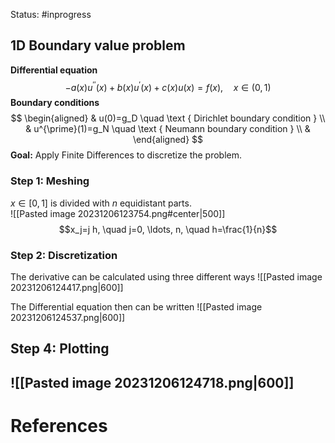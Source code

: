 Status: #inprogress 

## 1D Boundary value problem
**Differential equation**
$$
-a(x) u^{\prime \prime}(x)+b(x) u^{\prime}(x)+c(x) u(x)=f(x), \quad x \in(0,1)
$$
**Boundary conditions** 
$$
\begin{aligned}
& u(0)=g_D \quad \text { Dirichlet boundary condition } \\
& u^{\prime}(1)=g_N \quad \text { Neumann boundary condition } \\
&
\end{aligned}
$$
**Goal:** Apply Finite Differences to discretize the problem. 
### Step 1: Meshing 
$x\in [0,1]$ is divided with $n$ equidistant parts.   
![[Pasted image 20231206123754.png#center|500]]
$$x_j=j h, \quad j=0, \ldots, n, \quad h=\frac{1}{n}$$
### Step 2: Discretization
The derivative can be calculated using three different ways
![[Pasted image 20231206124417.png|600]]

The Differential equation then can be written
![[Pasted image 20231206124537.png|600]]
## Step 4: Plotting

![[Pasted image 20231206124718.png|600]]
---
# References
